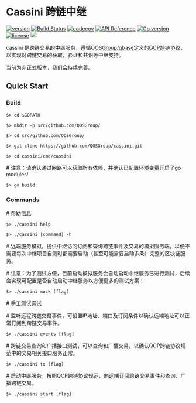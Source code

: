 # Cassini 跨链中继

[![version](https://img.shields.io/github/tag/QOSGroup/cassini.svg)](https://github.com/QOSGroup/cassini/releases/latest)
[![Build Status](https://travis-ci.org/QOSGroup/cassini.svg?branch=master)](https://travis-ci.org/QOSGroup/cassini)
[![codecov](https://codecov.io/gh/QOSGroup/cassini/branch/master/graph/badge.svg)](https://codecov.io/gh/QOSGroup/cassini)
[![API Reference](
https://camo.githubusercontent.com/915b7be44ada53c290eb157634330494ebe3e30a/68747470733a2f2f676f646f632e6f72672f6769746875622e636f6d2f676f6c616e672f6764646f3f7374617475732e737667
)](https://godoc.org/github.com/QOSGroup/cassini)
[![Go version](https://img.shields.io/badge/go-1.11.0-blue.svg)](https://github.com/moovweb/gvm)
[![license](https://img.shields.io/github/license/QOSGroup/cassini.svg)](https://github.com/QOSGroup/cassini/blob/master/LICENSE)
[![](https://tokei.rs/b1/github/QOSGroup/cassini?category=lines)](https://github.com/QOSGroup/cassini)

cassini 是跨链交易的中继服务，遵循[QOSGroup/qbase](https://github.com/QOSGroup/qbase)定义的[QCP跨链协议](https://github.com/QOSGroup/cassini/blob/master/doc/cassini.md)，以实现对跨链交易的获取，验证和共识等中继支持。

当前为非正式版本，我们会持续完善。


## Quick Start

### Build

```
$> cd $GOPATH

$> mkdir -p src/github.com/QOSGroup/

$> cd src/github.com/QOSGroup/

$> git clone https://github.com/QOSGroup/cassini.git

$> cd cassini/cmd/cassini
```

\# 注意：请确认通过网路可以获取所有依赖，并确认已配置环境变量开启了go modules!

```
$> go build
```

### Commands

\# 帮助信息 

```
$> ./cassini help

$> ./cassini [command] -h
```

\# 远端服务模拟，提供中继访问订阅和查询跨链事件及交易的模拟服务端，以便不需要每次中继项目自测时都需要启动（甚至可能需要启动多条）完整的区块链服务。

\# 注意：为了测试方便，目前启动模拟服务会自动启动中继服务已进行测试，后续会实现可配置是否自动启动中继服务以方便更多的测试方案！

```
$> ./cassini mock [flag]
```

\# 手工测试调试

\# 监听远程跨链交易事件，可设置IP地址、端口及订阅条件以确认远端地址可以正常订阅到跨链交易事件。

```
$> ./cassini events [flag]
```

\# 跨链交易查询和广播接口测试，可以查询和广播交易，以确认QCP跨链协议规范中的交易相关接口服务正常。

```
$> ./cassini tx [flag]
```

\# 启动中继服务，按照QCP跨链协议规范，向远端订阅跨链交易事件和查询、广播跨链交易。

```
$> ./cassini start [flag]
```
